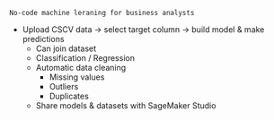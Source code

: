 `No-code machine leraning for business analysts`

- Upload CSCV data → select target column → build model & make predictions
	- Can join dataset
	- Classification / Regression
	- Automatic data cleaning 
		- Missing values
		- Outliers
		- Duplicates
	- Share models & datasets with SageMaker Studio